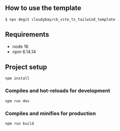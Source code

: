 ## How to use the template
```
$ npx degit cloudybay/cb_vite_ts_tailwind_template
```

## Requirements
- node 16
- npm 6.14.14

## Project setup
```
npm install
```

### Compiles and hot-reloads for development
```
npm run dev
```

### Compiles and minifies for production
```
npm run build
```
